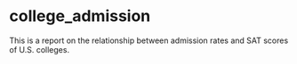 # college_admission
This is a report on the relationship between admission rates and SAT scores of U.S. colleges.
